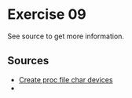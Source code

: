 # Exercise 09

See source to get more information.

## Sources
 - [Create proc file char devices](https://embetronicx.com/tutorials/linux/device-drivers/procfs-in-linux/)
 - 